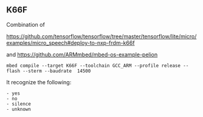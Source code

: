 ## K66F

Combination of 

<https://github.com/tensorflow/tensorflow/tree/master/tensorflow/lite/micro/examples/micro_speech#deploy-to-nxp-frdm-k66f>

and
<https://github.com/ARMmbed/mbed-os-example-pelion>
 

```
mbed compile --target K66F --toolchain GCC_ARM --profile release --flash --sterm --baudrate  14500
```

It recognize  the following:
```
- yes
- no
- silence
- unknown
```
